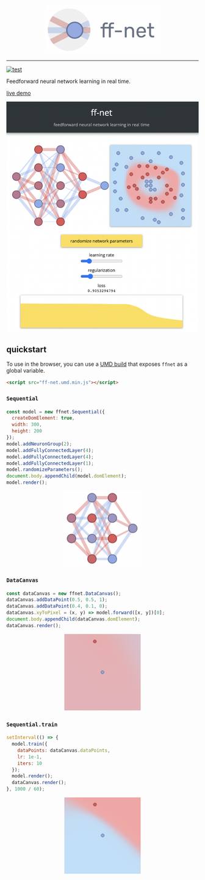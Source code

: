 <div align="center">
  <img src="media/logo.png" width="300px">
</div>

---

[![test](https://github.com/juniorrojas/ff-net/actions/workflows/test.yml/badge.svg)](https://github.com/juniorrojas/ff-net/actions/workflows/test.yml)

Feedforward neural network learning in real time.

[live demo](http://juniorrojas.github.io/ff-net)

<div align="center">
  <img src="media/screenshot.png" width="650px">
</div>

## quickstart

To use in the browser, you can use a [UMD build](./build/ff-net.min.js) that exposes `ffnet` as a global variable.

```html
<script src="ff-net.umd.min.js"></script>
```

### `Sequential`

```js
const model = new ffnet.Sequential({
  createDomElement: true,
  width: 300,
  height: 200
});
model.addNeuronGroup(2);
model.addFullyConnectedLayer(4);
model.addFullyConnectedLayer(4);
model.addFullyConnectedLayer(1);
model.randomizeParameters();
document.body.appendChild(model.domElement);
model.render();
```

<div align="center">
  <img src="media/sequential.png" width="200px"></img>
</div>

### `DataCanvas`

```js
const dataCanvas = new ffnet.DataCanvas();
dataCanvas.addDataPoint(0.5, 0.5, 1);
dataCanvas.addDataPoint(0.4, 0.1, 0);
dataCanvas.xyToPixel = (x, y) => model.forward([x, y])[0];
document.body.appendChild(dataCanvas.domElement);
dataCanvas.render();
```

<div align="center">
  <img src="media/datacanvas.png" width="200px"></img>
</div>


### `Sequential.train`

```js
setInterval(() => {
  model.train({
    dataPoints: dataCanvas.dataPoints,
    lr: 1e-1,
    iters: 10
  });
  model.render();
  dataCanvas.render();
}, 1000 / 60);
```

<div align="center">
  <img src="media/training.png" width="200px"></img>
</div>

